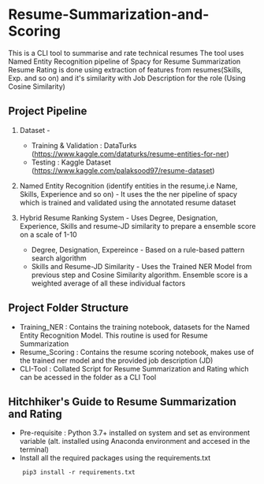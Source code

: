 # Resume-Summarization-and-Scoring
This is a CLI tool to summarise and rate technical resumes
The tool uses Named Entity Recognition pipeline of Spacy for Resume Summarization
Resume Rating is done using extraction of features from resumes(Skills, Exp. and so on) and it's similarity with Job Description for the role (Using Cosine Similarity)

## Project Pipeline

1. Dataset - 
    - Training & Validation : DataTurks (https://www.kaggle.com/dataturks/resume-entities-for-ner)
    - Testing : Kaggle Dataset (https://www.kaggle.com/palaksood97/resume-dataset)

2. Named Entity Recognition (identify entities in the resume,i.e Name, Skills, Experience and so on) - 
    It uses the the ner pipeline of spacy which is trained and validated using the annotated resume dataset

3. Hybrid Resume Ranking System - 
    Uses Degree, Designation, Experience, Skills and resume-JD similarity to prepare a ensemble score on a scale of 1-10
    - Degree, Designation, Expereince - Based on a rule-based pattern search algorithm
    - Skills and Resume-JD Similarity - Uses the Trained NER Model from previous step and Cosine Similarity algorithm.
Ensemble score is a weighted average of all these individual factors

## Project Folder Structure
- Training_NER : Contains the training notebook, datasets for the Named Entity Recognition Model. This routine is used for Resume Summarization
- Resume_Scoring : Contains the resume scoring notebook, makes use of the trained ner model and the provided job description (JD)
- CLI-Tool : Collated Script for Resume Summarization and Rating which can be acessed in the folder as a CLI Tool

## Hitchhiker's Guide to Resume Summarization and Rating
- Pre-requisite : Python 3.7+ installed on system and set as environment variable (alt. installed using Anaconda environment and accesed in the terminal)
- Install all the required packages using the requirements.txt 
```
    pip3 install -r requirements.txt
```